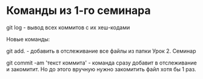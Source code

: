# Команды из 1-го семинара
git log - вывод всех коммитов с их хеш-кодами

Новые команды:

git add. - добавить в отслеживание все файлы из папки Урок 2. Семинар

git commit -am 'текст коммита' - команда сразу добавит в отслеживание и закомитит. Но до этого вручную нужно закомитить файл хотя бы 1 раз. 


